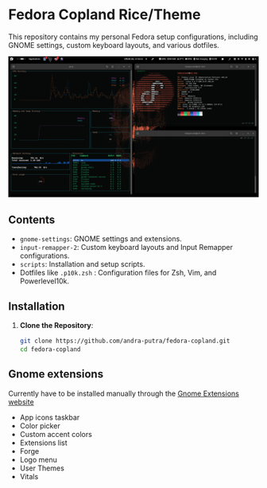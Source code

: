 # Fedora Copland Rice/Theme

This repository contains my personal Fedora setup configurations, including GNOME settings, custom keyboard layouts, and various dotfiles. 

![Screenshot](fedora-copland-screenshot.png)
## Contents

- `gnome-settings`: GNOME settings and extensions.
- `input-remapper-2`: Custom keyboard layouts and Input Remapper configurations.
- `scripts`: Installation and setup scripts.
- Dotfiles like `.p10k.zsh` : Configuration files for Zsh, Vim, and Powerlevel10k.

## Installation

1. **Clone the Repository**:
   ```bash
   git clone https://github.com/andra-putra/fedora-copland.git
   cd fedora-copland


## Gnome extensions
Currently have to be installed manually through the [Gnome Extensions website](https://extensions.gnome.org)
- App icons taskbar
- Color picker
- Custom accent colors
- Extensions list
- Forge
- Logo menu
- User Themes
- Vitals
